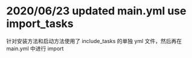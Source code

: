 # 2020/06/23 updated main.yml use import_tasks

针对安装方法和启动方法使用了 include_tasks 的单独 yml 文件，然后再在 main.yml 中进行 import

